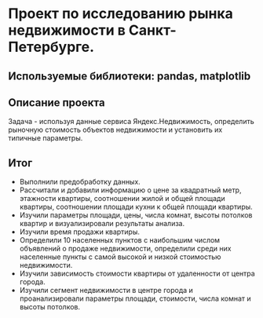# Проект по исследованию рынка недвижимости в Санкт-Петербурге.
## Используемые библиотеки: pandas, matplotlib
## Описание проекта
Задача - используя данные сервиса Яндекс.Недвижимость, определить рыночную стоимость объектов недвижимости и установить их типичные параметры.
## Итог
- Выполнили предобработку данных.
- Рассчитали и добавили информацию о цене за квадратный метр, этажности квартиры, соотношении жилой и общей площади квартиры, соотношении площади кухни к общей площади квартиры.
- Изучили параметры площади, цены, числа комнат, высоты потолков квартир и визуализировали результаты анализа.
- Изучили время продажи квартиры.
- Определили 10 населенных пунктов с наибольшим числом объявлений о продаже недвижимости, определили среди них населенные пункты с самой высокой и низкой стоимостью недвижимости.
- Изучили зависимость стоимости квартиры от удаленности от центра города.
- Изучили сегмент недвижимости в центре города и проанализировали параметры площади, стоимости, числа комнат и высоты потолков.
